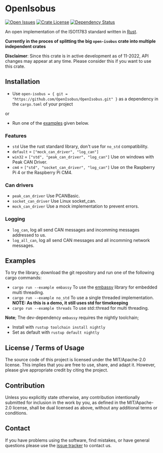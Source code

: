 # OpenIsobus

[![Open Issues](https://img.shields.io/github/issues-raw/openisobus/openisobus)]([https://github/openisobus/openisobus](https://github.com/OpenIsobus/OpenIsobus/issues))
[![Crate License](https://img.shields.io/crates/l/pcan-basic.svg)](https://github/OpenIsobus/OpenIsobus)
[![Dependency Status](https://deps.rs/repo/github/openisobus/openisobus/status.svg)](https://deps.rs/repo/github/openisobus/openisobus)

An open implementation of the ISO11783 standard written in [Rust](https://www.rust-lang.org/).

**Currently in the proces of splitting the big `open-isobus` crate into multiple independent crates**

**Disclaimer**: Since this crate is in active development as of 11-2022, API changes may appear at any time. Please consider this if you want to use this crate.

## Installation

- Use `open-isobus = { git = "https://github.com/OpenIsobus/OpenIsobus.git" }` as a dependency in the `cargo.toml` of your project

or

- Run one of the [examples](#examples) given below.

### Features
- `std` Use the rust standard library, don't use for `no_std` compatibility.
- `default` = `["mock_can_driver", "log_can"]`
- `win32` = `["std", "peak_can_driver", "log_can"]` Use on windows with Peak CAN Driver.
- `cm4` = `["std", "socket_can_driver", "log_can"]` Use on the Raspberry Pi 4 or the Raspberry Pi CM4.
### Can drivers
- `peak_can_driver` Use PCANBasic.
- `socket_can_driver` Use Linux socket_can.
- `mock_can_driver` Use a mock implementation to prevent errors.
### Logging
- `log_can`, log all send CAN messages and incomming messages addressed to us.
- `log_all_can`, log all send CAN messages and all incomming network messages.

## Examples
To try the library, download the git repository and run one of the following cargo commands:
- `cargo run --example embassy` To use the [embassy](https://github.com/embassy-rs/embassy) library for embedded multi threading.
- `cargo run --example no_std` To use a single threaded implementation. **NOTE: As this is a demo, it still uses std for timekeeping**
- `cargo run --example threads` To use std::thread for multi threading.

**Note**; The dev-dependency `embassy` requires the nightly toolchain; 
- Install with `rustup toolchain install nightly`
- Set as default with `rustup default nightly`

## License / Terms of Usage

The source code of this project is licensed under the MIT/Apache-2.0 license. This implies that you are free to use, share, and adapt it. However, please give appropriate credit by citing the project.

## Contribution

Unless you explicitly state otherwise, any contribution intentionally submitted for inclusion in the work by you, as defined in the MIT/Apache-2.0 license, shall be dual licensed as above, without any additional terms or conditions.

## Contact

If you have problems using the software, find mistakes, or have general questions please use the [issue tracker](https://github.com/OpenIsobus/OpenIsobus/issues) to contact us.
